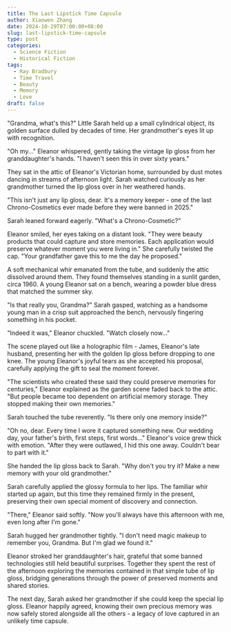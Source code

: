 ```yaml
---
title: The Last Lipstick Time Capsule
author: Xiaowen Zhang
date: 2024-10-29T07:00:00+08:00
slug: last-lipstick-time-capsule
type: post
categories:
  - Science Fiction
  - Historical Fiction
tags:
  - Ray Bradbury
  - Time Travel
  - Beauty
  - Memory
  - Love
draft: false
---
```


"Grandma, what's this?" Little Sarah held up a small cylindrical object, its golden surface dulled by decades of time. Her grandmother's eyes lit up with recognition.

"Oh my..." Eleanor whispered, gently taking the vintage lip gloss from her granddaughter's hands. "I haven't seen this in over sixty years."

They sat in the attic of Eleanor's Victorian home, surrounded by dust motes dancing in streams of afternoon light. Sarah watched curiously as her grandmother turned the lip gloss over in her weathered hands.

"This isn't just any lip gloss, dear. It's a memory keeper - one of the last Chrono-Cosmetics ever made before they were banned in 2025."

Sarah leaned forward eagerly. "What's a Chrono-Cosmetic?"

Eleanor smiled, her eyes taking on a distant look. "They were beauty products that could capture and store memories. Each application would preserve whatever moment you were living in." She carefully twisted the cap. "Your grandfather gave this to me the day he proposed."

A soft mechanical whir emanated from the tube, and suddenly the attic dissolved around them. They found themselves standing in a sunlit garden, circa 1960. A young Eleanor sat on a bench, wearing a powder blue dress that matched the summer sky.

"Is that really you, Grandma?" Sarah gasped, watching as a handsome young man in a crisp suit approached the bench, nervously fingering something in his pocket.

"Indeed it was," Eleanor chuckled. "Watch closely now..."

The scene played out like a holographic film - James, Eleanor's late husband, presenting her with the golden lip gloss before dropping to one knee. The young Eleanor's joyful tears as she accepted his proposal, carefully applying the gift to seal the moment forever.

"The scientists who created these said they could preserve memories for centuries," Eleanor explained as the garden scene faded back to the attic. "But people became too dependent on artificial memory storage. They stopped making their own memories."

Sarah touched the tube reverently. "Is there only one memory inside?"

"Oh no, dear. Every time I wore it captured something new. Our wedding day, your father's birth, first steps, first words..." Eleanor's voice grew thick with emotion. "After they were outlawed, I hid this one away. Couldn't bear to part with it."

She handed the lip gloss back to Sarah. "Why don't you try it? Make a new memory with your old grandmother."

Sarah carefully applied the glossy formula to her lips. The familiar whir started up again, but this time they remained firmly in the present, preserving their own special moment of discovery and connection.

"There," Eleanor said softly. "Now you'll always have this afternoon with me, even long after I'm gone."

Sarah hugged her grandmother tightly. "I don't need magic makeup to remember you, Grandma. But I'm glad we found it."

Eleanor stroked her granddaughter's hair, grateful that some banned technologies still held beautiful surprises. Together they spent the rest of the afternoon exploring the memories contained in that simple tube of lip gloss, bridging generations through the power of preserved moments and shared stories.

The next day, Sarah asked her grandmother if she could keep the special lip gloss. Eleanor happily agreed, knowing their own precious memory was now safely stored alongside all the others - a legacy of love captured in an unlikely time capsule.